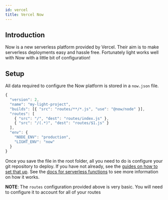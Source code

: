```yaml
---
id: vercel
title: Vercel Now
---
```


## Introduction

Now is a new serverless platform provided by Vercel. Their aim is to make serverless deployments easy and hassle free. Fortunately light works well with Now with a little bit of configuration!

## Setup

All data required to configure the Now platform is stored in a `now.json` file.

```javascript
{
  "version": 2,
  "name": "my-light-project",
  "builds": [{ "src": "routes/**/*.js", "use": "@now/node" }],
  "routes": [
    { "src": "/", "dest": "routes/index.js" },
    { "src": "/(.*)", "dest": "routes/$1.js" }
  ],
  "env": {
    "NODE_ENV": "production",
    "LIGHT_ENV": "now"
  }
}
```

Once you save the file in the root folder, all you need to do is configure your git repository to deploy. If you have not already, see the [guides on how to set that up](https://vercel.com/docs/v2/introduction). See the [docs for serverless functions](https://vercel.com/docs/v2/serverless-functions/introduction) to see more information on how it works.

**NOTE**: The `routes` configuration provided above is very basic. You will need to configure it to account for all of your routes
